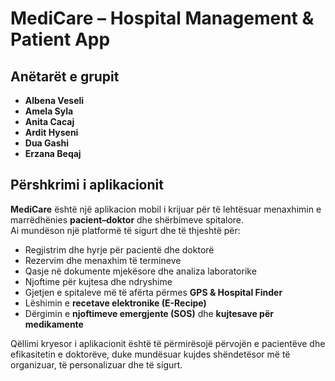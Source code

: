 #  MediCare – Hospital Management & Patient App

##  Anëtarët e grupit
- **Albena Veseli**
- **Amela Syla**
- **Anita Cacaj**
- **Ardit Hyseni**
- **Dua Gashi**
- **Erzana Beqaj**

##  Përshkrimi i aplikacionit
**MediCare** është një aplikacion mobil i krijuar për të lehtësuar menaxhimin e marrëdhënies **pacient–doktor** dhe shërbimeve spitalore.  
Ai mundëson një platformë të sigurt dhe të thjeshtë për:
- Regjistrim dhe hyrje për pacientë dhe doktorë  
- Rezervim dhe menaxhim të termineve  
- Qasje në dokumente mjekësore dhe analiza laboratorike  
- Njoftime për kujtesa dhe ndryshime  
- Gjetjen e spitaleve më të afërta përmes **GPS & Hospital Finder**  
- Lëshimin e **recetave elektronike (E-Recipe)**  
- Dërgimin e **njoftimeve emergjente (SOS)** dhe **kujtesave për medikamente**

Qëllimi kryesor i aplikacionit është të përmirësojë përvojën e pacientëve dhe efikasitetin e doktorëve, duke mundësuar kujdes shëndetësor më të organizuar, të personalizuar dhe të sigurt.

